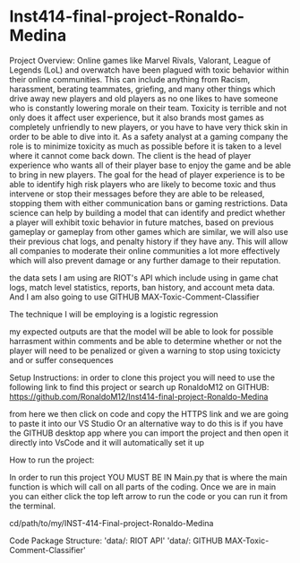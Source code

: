 # Inst414-final-project-Ronaldo-Medina

Project Overview:
Online games like Marvel Rivals, Valorant, League of Legends (LoL) and overwatch have been plagued with toxic behavior within their online communities. This can include anything from Racism, harassment, berating teammates, griefing, and many other things which drive away new players and old players as no one likes to have someone who is constantly lowering morale on their team. Toxicity is terrible and not only does it affect user experience, but it also brands most games as completely unfriendly to new players, or you have to have very thick skin in order to be able to dive into it. 
As a safety analyst at a gaming company the role is to minimize toxicity as much as possible before it is taken to a level where it cannot come back down. The client is the head of player experience who wants all of their player base to enjoy the game and be able to bring in new players. The goal for the head of player experience is to be able to identify high risk players who are likely to become toxic and thus intervene or stop their messages before they are able to be released, stopping them with either communication bans or gaming restrictions. 
Data science can help by building a model that can identify and predict whether a player will exhibit toxic behavior in future matches, based on previous gameplay or gameplay from other games which are similar, we will also use their previous chat logs, and penalty history if they have any. This will allow all companies to moderate their online communities a lot more effectively which will also prevent damage or any further damage to their reputation. 

the data sets I am using are RIOT's API which include using in game chat logs, match level statistics, reports, ban history, and account meta data. And I am also going to use GITHUB MAX-Toxic-Comment-Classifier 

The technique I will be employing is a logistic regression

my expected outputs are that the model will be able to look for possible harrasment within comments and be able to determine whether or not the player will need to be penalized or given a warning to stop using toxicicty and or suffer consequences

Setup Instructions:
in order to clone this project you will need to use the following link to find this project or search up RonaldoM12 on GITHUB: https://github.com/RonaldoM12/Inst414-final-project-Ronaldo-Medina

from here we then click on code and copy the HTTPS link and we are going to paste it into our VS Studio Or an alternative way to do this is if you have the GITHUB desktop app where you can import the project and then open it directly into VsCode and it will automatically set it up

How to run the project:

In order to run this project YOU MUST BE IN Main.py that is where the main function is which will call on all parts of the coding. Once we are in main you can either click the top left arrow to run the code or you can run it from the terminal. 

cd/path/to/my/INST-414-Final-project-Ronaldo-Medina

Code Package Structure: 
'data/: RIOT API'
'data/: GITHUB MAX-Toxic-Comment-Classifier'

